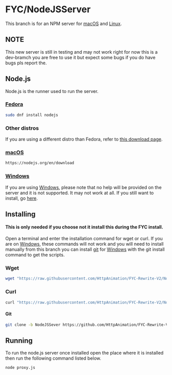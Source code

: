 # FYC/NodeJSServer

This branch is for an NPM server for [macOS](https://www.apple.com/macos) and [Linux](https://github.com/torvalds/linux).

## NOTE
This new server is still in testing and may not work right for now this is a dev-bramch you are free to use it but expect some bugs if you do have bugs pls report the.

## Node.js
Node.js is the runner used to run the server.

### [Fedora](https://fedoraproject.org/)

```bash
sudo dnf install nodejs
```

### Other distros
If you are using a different distro than Fedora, refer to [this download page](https://nodejs.org/en/download).

### [macOS](https://www.apple.com/macos)

```bash
https://nodejs.org/en/download
```

### [Windows](https://www.microsoft.com/en-us/windows?r=1s)
If you are using [Windows](https://www.microsoft.com/en-us/windows?r=1s), please note that no help will be provided on the server and it is not supported. It may not work at all. If you still want to install, go [here](https://nodejs.org/en/download).

## Installing
#### This is only needed if you choose not it install this during the FYC install. 
Open a terminal and enter the installation command for wget or curl. If you are on [Windows](https://www.microsoft.com/en-us/windows?r=1s), these commands will not work and you will need to install manually from this branch you can install [git](https://gitforwindows.org/) for [Windows](https://www.microsoft.com/en-us/windows?r=1s) with the git install command to get the scripts.

### Wget
```bash
wget "https://raw.githubusercontent.com/HttpAnimation/FYC-Rewrite-V2/NodeJSSever/InstallWget.sh" && chmod +x InstallWget.sh && ./InstallWget.sh
```

### Curl
```bash
curl "https://raw.githubusercontent.com/HttpAnimation/FYC-Rewrite-V2/NodeJSSever/InstallCurl.sh" && chmod +x InstallCurl.sh && ./InstallCurl.sh 
```

#### Git
```bash
git clone -b NodeJSSever https://github.com/HttpAnimation/FYC-Rewrite-V2.git
```

## Running
To run the node.js server once installed open the place where it is installed then run the following command listed below.

```bash
node proxy.js
```
